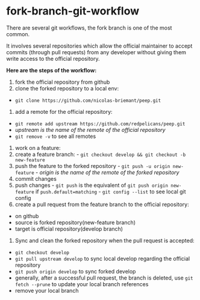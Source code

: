 # fork-branch-git-workflow

There are several git workflows, the fork branch is one of the most common.

It involves several repositories which allow the official maintainer to accept commits (through pull requests) from any developer without giving them write access to the official repository.

**Here are the steps of the workflow:**
1. fork the official repository from github
1. clone the forked repository to a local env:
  - `git clone https://github.com/nicolas-briemant/peep.git`
1. add a remote for the official repository:
  - `git remote add upstream https://github.com/redpelicans/peep.git`
  - *upstream is the name of the remote of the official repository*
  - `git remove -v` to see all remotes
1. work on a feature:
  1. create a feature branch:
    - `git checkout develop && git checkout -b new-feature`
  1. push the feature to the forked repository
    - `git push -u origin new-feature`
    - *origin is the name of the remote of the forked repository*
  1. commit changes
  1. push changes
    - `git push` is the equivalent of `git push origin new-feature` if `push.default=matching`
    - `git config --list` to see local git config
1. create a pull request from the feature branch to the official repository:
  - on github
  - source is forked repository(new-feature branch)
  - target is official repository(develop branch)
1. Sync and clean the forked repository when the pull request is accepted:
  - `git checkout develop`
  - `git pull upstream develop` to sync local develop regarding the official repository
  - `git push origin develop` to sync forked develop
  - generally, after a successful pull request, the branch is deleted, use `git fetch --prune` to update your local branch references
  - remove your local branch